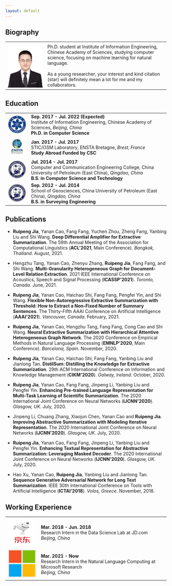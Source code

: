 ```yaml
---
layout: default
---
```


## Biography

|                       |          |
| ----------------------| -------- |
| ![Me](./Logo/Me.jpg)  | Ph.D. student at Institute of Information Engineering, Chinese Academy of Sciences, studying computer science, focusing on machine learning for natural language. <br> <br> As a young researcher, your interest and kind citation (star) will definitely mean a lot for me and my collaborators. |

## Education

|                                              |          |
| -------------------------------------------- | -------- |
| ![UCAS](./Logo/UCAS.jpeg)                    | **Sep. 2017 - Jul. 2022 (Expected)** <br> Institute of Information Engineering, Chinese Academy of Sciences, *Beijing, China* <br> **Ph.D. in Computer Science** |
| ![Ensta Bretagne](./Logo/Ensta-Bretagne.jpg) | **Jan. 2017 - Jul. 2017** <br> STIC/OSM Laboratory, ENSTA Bretagne, *Brest, France* <br> **Study Abroad Funded by CSC** |
| ![UPC](./Logo/UPC.jpg)                       | **Jul. 2014 - Jul. 2017** <br> Computer and Communication Engineering College, China University of Petroleum (East China), *Qingdao, China* <br> **B.S. in Computer Science and Technology** |
| ![UPC](./Logo/UPC.jpg)                       | **Sep. 2012 - Jul. 2014** <br> School of Geosciences, China University of Petroleum (East China), *Qingdao, China* <br> **B.S. in Surveying Engineering** |

## Publications

- **Ruipeng Jia**, Yanan Cao, Fang Fang, Yuchen Zhou, Zheng Fang, Yanbing Liu and Shi Wang.
  **Deep Differential Amplifier for Extractive Summarization**.
  The 59th Annual Meeting of the Association for Computational Linguistics (**ACL'2021**, Main Conference).
  *Bangkok, Thailand*. August, 2021.

- Hengzhu Tang, Yanan Cao, Zhenyu Zhang, **Ruipeng Jia**, Fang Fang, and Shi Wang.
  **Multi-Granularity Heterogeneous Graph for Document-Level Relation Extraction**.
  2021 IEEE International Conference on Acoustics, Speech and Signal Processing (**ICASSP'2021**).
  *Toronto, Canada*. June, 2021.

- **Ruipeng Jia**, Yanan Cao, Haichao Shi, Fang Fang, Pengfei Yin, and Shi Wang.
  **Flexible Non-Autoregressive Extractive Summarization with Threshold: How to Extract a Non-Fixed Number of Summary Sentences**.
  The Thirty-Fifth AAAI Conference on Artificial Intelligence (**AAAI'2021**).
  *Vancouver, Canada*. February, 2021.

- **Ruipeng Jia**, Yanan Cao, Hengzhu Tang, Fang Fang, Cong Cao and Shi Wang.
  **Neural Extractive Summarization with Hierarchical Attentive Heterogeneous Graph Network**.
  The 2020 Conference on Empirical Methods in Natural Language Processing (**EMNLP'2020**, Main Conference).
  *Barcelona, Spain*. November, 2020.

- **Ruipeng Jia**, Yanan Cao, Haichao Shi, Fang Fang, Yanbing Liu and Jianlong Tan.
  **DistilSum: Distilling the Knowledge for Extractive Summarization**.
  29th ACM International Conference on Information and Knowledge Management (**CIKM'2020**).
  *Galway, Ireland*. October, 2020.

- **Ruipeng Jia**, Yanan Cao, Fang Fang, Jinpeng Li, Yanbing Liu and Pengfei Yin.
  **Enhancing Pre-trained Language Representation for Multi-Task Learning of Scientific Summarization**.
  The 2020 International Joint Conference on Neural Networks (**IJCNN'2020**).
  *Glasgow, UK*. July, 2020.

- Jinpeng Li, Chuang Zhang, Xiaojun Chen, Yanan Cao and **Ruipeng Jia**.
  **Improving Abstractive Summarization with Modeling Iterative Representation**.
  The 2020 International Joint Conference on Neural Networks (**IJCNN'2020**).
  *Glasgow, UK*. July, 2020.

- **Ruipeng Jia**, Yanan Cao, Fang Fang, Jinpeng Li, Yanbing Liu and Pengfei Yin.
  **Enhancing Textual Representation for Abstractive Summarization: Leveraging Masked Decoder**.
  The 2020 International Joint Conference on Neural Networks (**IJCNN'2020**).
  *Glasgow, UK*. July, 2020.

- Hao Xu, Yanan Cao, **Ruipeng Jia**, Yanbing Liu and Jianlong Tan.
  **Sequence Generative Adversarial Network for Long Text Summarization**.
  IEEE 30th International Conference on Tools with Artificial Intelligence (**ICTAI'2018**).
  *Volos, Greece*. November, 2018.

## Working Experience

|                                              |          |
| -------------------------------------------- | -------- |
| ![JD](./Logo/JD.png) | **Mar. 2018 - Jun. 2018** <br> Research Intern in the Data Science Lab at JD.com <br> *Beijing, China* |
| ![JD](./Logo/Microsoft.png) | **Mar. 2021 - Now** <br> Research Intern in the Natural Language Computing at Microsoft Research <br> *Beijing, China* |
